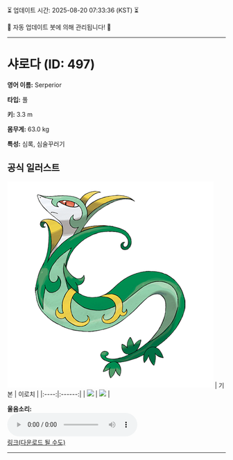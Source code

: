 
⏳ 업데이트 시간: 2025-08-20 07:33:36 (KST) ⏳

🤖 자동 업데이트 봇에 의해 관리됩니다! 🤖

---

# 샤로다 (ID: 497)
**영어 이름:** Serperior

**타입:** 풀

**키:** 3.3 m

**몸무게:** 63.0 kg

**특성:** 심록, 심술꾸러기

## 공식 일러스트
![](https://raw.githubusercontent.com/PokeAPI/sprites/master/sprites/pokemon/other/official-artwork/497.png)
| 기본 | 이로치 |
|:----:|:------:|
| <img src="http://play.pokemonshowdown.com/sprites/ani/serperior.gif" width="200"> | <img src="http://play.pokemonshowdown.com/sprites/ani-shiny/serperior.gif" width="200"> |

**울음소리:**<br><audio controls src="https://raw.githubusercontent.com/PokeAPI/cries/main/cries/pokemon/latest/497.ogg"></audio><br> [링크(다운로드 될 수도)](https://raw.githubusercontent.com/PokeAPI/cries/main/cries/pokemon/latest/497.ogg)


---
